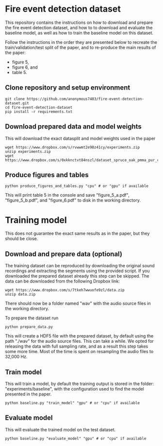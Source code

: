 # Fire event detection dataset
This repository contains the instructions on how to download and prepare the fire event detection dataset, and how to to download and evaluate the baseline model, as well as how to train the baseline model on this dataset.

Follow the instructions in the order they are presented below to recreate the train/validation/test split of the paper, and to re-produce the main results of the paper:

- figure 5,
- figure 6, and
- table 5.

## Clone repository and setup environment

    git clone https://github.com/anonymous7483/fire-event-detection-dataset.git
    cd fire-event-detection-dataset
    pip install -r requirements.txt

## Download prepared data and model weights
This will download the exact datasplit and model weights used in the paper

    wget https://www.dropbox.com/s/rvwwmt2e90z41cy/experiments.zip
    unzip experiments.zip
    wget https://www.dropbox.com/s/0xkknctvt84nszl/dataset_spruce_oak_pmma_pur_chipboard_sr_32000.hdf5

## Produce figures and tables

    python produce_figures_and_tables.py "cpu" # or "gpu" if available
    
This will print table 5 in the console and save "figure_5_a.pdf", "figure_5_b.pdf", and "figure_6.pdf" to disk in the working directory.
    
# Training model
This does not guarantee the exact same results as in the paper, but they should be close.

## Download and prepare data (optional)
The training dataset can be reproduced by downloading the original sound recordings and extracting the segments using the provided script. If you downloaded the prepared dataset already this step can be skipped. The data can be downloaded from the following Dropbox link:

    wget https://www.dropbox.com/s/7tkeh7wwuofe9zl/data.zip
    unzip data.zip
    
There should now be a folder named "wav" with the audio source files in the working directory.

To prepare the dataset run

    python prepare_data.py

This will create a HDF5 file with the prepared dataset, by default using the path "./wav" for the audio source files. This can take a while. We opted for releasing the data with full sampling rate, and as a result this step takes some more time. Most of the time is spent on resampling the audio files to 32,000 Hz.

## Train model
This will train a model, by default the training output is stored in the folder: "experiments/baseline", with the configuration used to find the model presented in the paper.

    python baseline.py "train_model" "gpu" # or "cpu" if available

## Evaluate model
This will evaluate the trained model on the test dataset.

    python baseline.py "evaluate_model" "gpu" # or "cpu" if available
